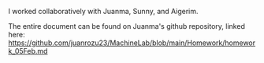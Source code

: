 I worked collaboratively with Juanma, Sunny, and Aigerim.

The entire document can be found on Juanma's github repository, linked here: https://github.com/juanrozu23/MachineLab/blob/main/Homework/homework_05Feb.md


